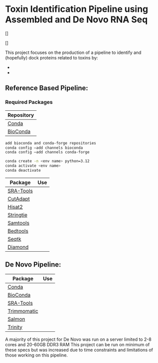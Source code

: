 # Toxin Identification Pipeline using Assembled and De Novo RNA Seq

[![]()]

[![]()]

This project focuses on the production of a pipeline to identify and (hopefully) dock proteins related to toxins by:

-
-

## __Reference Based Pipeline:__

### Required Packages 

|Repository| 
|  ------ | 
|[Conda](https://anaconda.org/anaconda/conda)| 
|[BioConda](https://bioconda.github.io/)| 




```sh
add bioconda and conda-forge repositories
conda config –add channels bioconda
conda config –add channels conda-forge
```


```sh
conda create -n <env name> python=3.12
conda activate <env name>
conda deactivate
```

|Package|Use|
|  ------ | ------ |
|[SRA-Tools](https://github.com/ncbi/sra-tools)| |
|[CutAdapt]()| |
|[Hisat2]()| |
|[Stringtie]()| |
|[Samtools]()| |
|[Bedtools]()| |
|[Seqtk]()| |
|[Diamond]()| |

## De Novo Pipeline:

|Package|Use|
|  ------ | ------ |
|[Conda](https://anaconda.org/anaconda/conda)| |
|[BioConda](https://bioconda.github.io/)| |
|[SRA-Tools](https://github.com/ncbi/sra-tools)| |
|[Trimmomatic](https://github.com/usadellab/Trimmomatic)| |
|[Salmon](https://combine-lab.github.io/salmon/getting_started/)| |
|[Trinity](https://combine-lab.github.io/salmon/getting_started/)| |

A majority of this project for De Novo was run on a server limited to 2-8 cores and 20-60GB DDR3 RAM 
This project can be run on minimum of these specs but was increased due to time constraints and limitations of those working on this pipeline.

